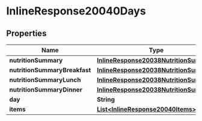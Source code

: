

# InlineResponse20040Days

## Properties

Name | Type | Description | Notes
------------ | ------------- | ------------- | -------------
**nutritionSummary** | [**InlineResponse20038NutritionSummary**](InlineResponse20038NutritionSummary.md) |  |  [optional]
**nutritionSummaryBreakfast** | [**InlineResponse20038NutritionSummary**](InlineResponse20038NutritionSummary.md) |  |  [optional]
**nutritionSummaryLunch** | [**InlineResponse20038NutritionSummary**](InlineResponse20038NutritionSummary.md) |  |  [optional]
**nutritionSummaryDinner** | [**InlineResponse20038NutritionSummary**](InlineResponse20038NutritionSummary.md) |  |  [optional]
**day** | **String** |  | 
**items** | [**List&lt;InlineResponse20040Items&gt;**](InlineResponse20040Items.md) |  |  [optional]




